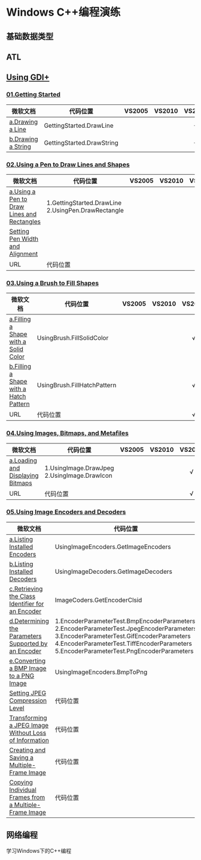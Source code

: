 # Windows C++编程演练

## 基础数据类型

## ATL

## [Using GDI+](https://docs.microsoft.com/en-us/windows/desktop/gdiplus/-gdiplus-using-gdi--use)

### [01.Getting Started](https://docs.microsoft.com/en-us/windows/desktop/gdiplus/-gdiplus-getting-started-use)

|  微软文档 |代码位置 | VS2005 | VS2010 | VS2015 |
|---------|---------|:------:|:------:|:------:|
| [a.Drawing a Line](https://docs.microsoft.com/en-us/windows/desktop/gdiplus/-gdiplus-drawing-a-line-use) | GettingStarted.DrawLine |  |  | √ |
| [b.Drawing a String](https://docs.microsoft.com/en-us/windows/desktop/gdiplus/-gdiplus-drawing-a-string-use) | GettingStarted.DrawString |  |  | √ |


### [02.Using a Pen to Draw Lines and Shapes](https://docs.microsoft.com/en-us/windows/desktop/gdiplus/-gdiplus-using-a-pen-to-draw-lines-and-shapes-use)

| 微软文档 | 代码位置 | VS2005 | VS2010 | VS2015 |
|---------|---------|:------:|:------:|:------:|
| [a.Using a Pen to Draw Lines and Rectangles](https://docs.microsoft.com/en-us/windows/desktop/gdiplus/-gdiplus-using-a-pen-to-draw-lines-and-rectangles-use) | 1.GettingStarted.DrawLine <br/> 2.UsingPen.DrawRectangle |  |  | √ |
| [Setting Pen Width and Alignment](https://docs.microsoft.com/en-us/windows/desktop/gdiplus/-gdiplus-setting-pen-width-and-alignment-use) |  |  |  |  |
| URL | 代码位置 |  |  | √ |

### [03.Using a Brush to Fill Shapes](https://docs.microsoft.com/en-us/windows/desktop/gdiplus/-gdiplus-using-a-brush-to-fill-shapes-use)
| 微软文档 | 代码位置 | VS2005 | VS2010 | VS2015 |
|---------|---------|:------:|:------:|:------:|
| [a.Filling a Shape with a Solid Color](https://docs.microsoft.com/en-us/windows/desktop/gdiplus/-gdiplus-filling-a-shape-with-a-solid-color-use) | UsingBrush.FillSolidColor |  |  | √ |
| [b.Filling a Shape with a Hatch Pattern](https://docs.microsoft.com/en-us/windows/desktop/gdiplus/-gdiplus-filling-a-shape-with-a-hatch-pattern-use) | UsingBrush.FillHatchPattern |  |  | √ |
| URL | 代码位置 |  |  | √ |

### [04.Using Images, Bitmaps, and Metafiles](https://docs.microsoft.com/en-us/windows/desktop/gdiplus/-gdiplus-using-images-bitmaps-and-metafiles-use)
| 微软文档 | 代码位置 | VS2005 | VS2010 | VS2015 |
|---------|---------|:------:|:------:|:------:|
| [a.Loading and Displaying Bitmaps](https://docs.microsoft.com/en-us/windows/desktop/gdiplus/-gdiplus-loading-and-displaying-bitmaps-use) |  1.UsingImage.DrawJpeg <br/> 2.UsingImage.DrawIcon |  |  | √ |
| URL | 代码位置 |  |  | √ |

### [05.Using Image Encoders and Decoders](https://docs.microsoft.com/en-us/windows/desktop/gdiplus/-gdiplus-using-image-encoders-and-decoders-use)
| 微软文档 | 代码位置 | VS2005 | VS2010 | VS2015 |
|---------|---------|:------:|:------:|:------:|
| [a.Listing Installed Encoders](https://docs.microsoft.com/en-us/windows/desktop/gdiplus/-gdiplus-listing-installed-encoders-use) | UsingImageEncoders.GetImageEncoders |  |  | √ |
| [b.Listing Installed Decoders](https://docs.microsoft.com/en-us/windows/desktop/gdiplus/-gdiplus-listing-installed-decoders-use) | UsingImageDecoders.GetImageDecoders |  |  | √ |
| [c.Retrieving the Class Identifier for an Encoder](https://docs.microsoft.com/en-us/windows/desktop/gdiplus/-gdiplus-retrieving-the-class-identifier-for-an-encoder-use) | ImageCoders.GetEncoderClsid |  |  | √ |
| [d.Determining the Parameters Supported by an Encoder](https://docs.microsoft.com/en-us/windows/desktop/gdiplus/-gdiplus-determining-the-parameters-supported-by-an-encoder-use) | 1.EncoderParameterTest.BmpEncoderParameters <br/> 2.EncoderParameterTest.JpegEncoderParameters <br/> 3.EncoderParameterTest.GifEncoderParameters <br/> 4.EncoderParameterTest.TiffEncoderParameters <br/> 5.EncoderParameterTest.PngEncoderParameters |  |  | √ |
|[e.Converting a BMP Image to a PNG Image](https://docs.microsoft.com/en-us/windows/desktop/gdiplus/-gdiplus-converting-a-bmp-image-to-a-png-image-use) | UsingImageEncoders.BmpToPng |  |  | √ |
| [Setting JPEG Compression Level](https://docs.microsoft.com/en-us/windows/desktop/gdiplus/-gdiplus-setting-jpeg-compression-level-use) | 代码位置 |  |  |  |
| [Transforming a JPEG Image Without Loss of Information](https://docs.microsoft.com/en-us/windows/desktop/gdiplus/-gdiplus-transforming-a-jpeg-image-without-loss-of-information-use) | 代码位置 |  |  |  |
| [Creating and Saving a Multiple-Frame Image](https://docs.microsoft.com/en-us/windows/desktop/gdiplus/-gdiplus-creating-and-saving-a-multiple-frame-image-use) | 代码位置 |  |  |  |
| [Copying Individual Frames from a Multiple-Frame Image](https://docs.microsoft.com/en-us/windows/desktop/gdiplus/-gdiplus-copying-individual-frames-from-a-multiple-frame-image-use) | 代码位置 |  |  |  |

## 网络编程
学习Windows下的C++编程
